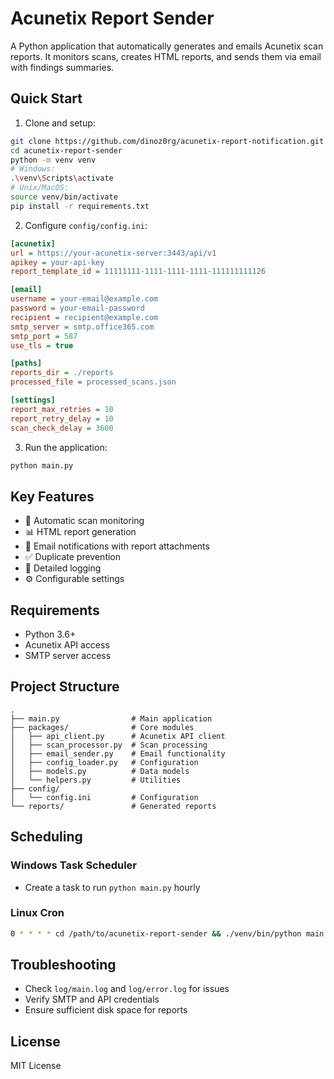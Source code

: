 # Acunetix Report Sender

A Python application that automatically generates and emails Acunetix scan reports. It monitors scans, creates HTML reports, and sends them via email with findings summaries.

## Quick Start

1. Clone and setup:
```bash
git clone https://github.com/dinoz0rg/acunetix-report-notification.git
cd acunetix-report-sender
python -m venv venv
# Windows:
.\venv\Scripts\activate
# Unix/MacOS:
source venv/bin/activate
pip install -r requirements.txt
```

2. Configure `config/config.ini`:
```ini
[acunetix]
url = https://your-acunetix-server:3443/api/v1
apikey = your-api-key
report_template_id = 11111111-1111-1111-1111-111111111126

[email]
username = your-email@example.com
password = your-email-password
recipient = recipient@example.com
smtp_server = smtp.office365.com
smtp_port = 587
use_tls = true

[paths]
reports_dir = ./reports
processed_file = processed_scans.json

[settings]
report_max_retries = 10
report_retry_delay = 10
scan_check_delay = 3600
```

3. Run the application:
```bash
python main.py
```

## Key Features

- 🔄 Automatic scan monitoring
- 📊 HTML report generation
- 📧 Email notifications with report attachments
- ✅ Duplicate prevention
- 📝 Detailed logging
- ⚙️ Configurable settings

## Requirements

- Python 3.6+
- Acunetix API access
- SMTP server access

## Project Structure

```
.
├── main.py                # Main application
├── packages/              # Core modules
│   ├── api_client.py      # Acunetix API client
│   ├── scan_processor.py  # Scan processing
│   ├── email_sender.py    # Email functionality
│   ├── config_loader.py   # Configuration
│   ├── models.py          # Data models
│   └── helpers.py         # Utilities
├── config/
│   └── config.ini         # Configuration
└── reports/               # Generated reports
```

## Scheduling

### Windows Task Scheduler
- Create a task to run `python main.py` hourly

### Linux Cron
```bash
0 * * * * cd /path/to/acunetix-report-sender && ./venv/bin/python main.py >> /var/log/acunetix-sender.log 2>&1
```

## Troubleshooting

- Check `log/main.log` and `log/error.log` for issues
- Verify SMTP and API credentials
- Ensure sufficient disk space for reports

## License

MIT License